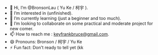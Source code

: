 - 👋 Hi, I’m @BronsonLau ( Yu Ke / 柯宇 ).
- 👀 I’m interested in (unfinished).
- 🌱 I’m currently learning (just a beginner and too much).
- 💞️ I’m looking to collaborate on some practical and moderate project for new comer.
- 📫 How to reach me : keyfrankbruce@gmail.com.
- 😄 Pronouns: Bronson / 柯宇 / Yu Ke
- ⚡ Fun fact: Don't ready to tell yet (kk

<!---
BronsonLau/BronsonLau is a ✨ special ✨ repository because its `README.md` (this file) appears on your GitHub profile.
You can click the Preview link to take a look at your changes.
--->
